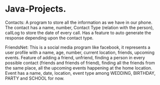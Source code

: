 # Java-Projects.
Contacts: A program to store all the information as we have in our phone. The contact has a name, number, Contact Type (relation with the person), callLog to store the date of every call. Has a feature to auto generate the response depending upon the contact type.

FriendsNet: This is a social media program like facebook, it represents a user profile with a name, age, number, current location, friends, upcoming events. Feature of adding a friend, unfriend, finding a person in every possible contact (friends and friends of friend), finding all the friends from the same place, all the upcoming events happening at the home location. Event has a name, date, location, event type among WEDDING, BIRTHDAY, PARTY and SCHOOL for now.
